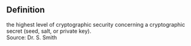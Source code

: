## Definition
the highest level of cryptographic security concerning a cryptographic secret (seed, salt, or private key).  
Source: Dr. S. Smith